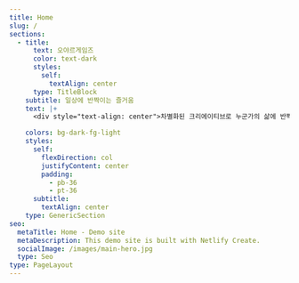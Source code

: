 ```yaml
---
title: Home
slug: /
sections:
  - title:
      text: 오야르게임즈
      color: text-dark
      styles:
        self:
          textAlign: center
      type: TitleBlock
    subtitle: 일상에 반짝이는 즐거움
    text: |+
      <div style="text-align: center">차별화된 크리에이티브로 누군가의 삶에 반짝이는 즐거움으로!</div>

    colors: bg-dark-fg-light
    styles:
      self:
        flexDirection: col
        justifyContent: center
        padding:
          - pb-36
          - pt-36
      subtitle:
        textAlign: center
    type: GenericSection
seo:
  metaTitle: Home - Demo site
  metaDescription: This demo site is built with Netlify Create.
  socialImage: /images/main-hero.jpg
  type: Seo
type: PageLayout
---
```

